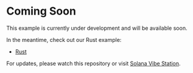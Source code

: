 # Coming Soon

This example is currently under development and will be available soon.

In the meantime, check out our Rust example:
- [Rust](../rust/)

For updates, please watch this repository or visit [Solana Vibe Station](https://solanavibestation.com).